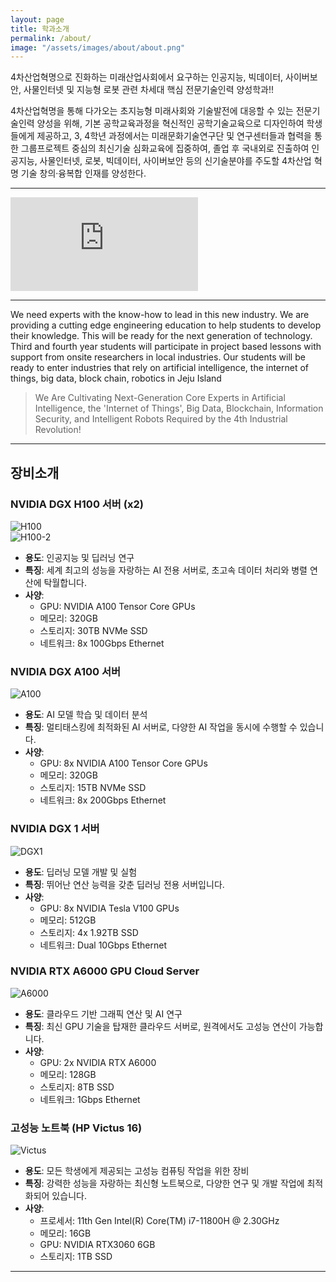 ```yaml
---
layout: page
title: 학과소개
permalink: /about/
image: "/assets/images/about/about.png"
---
```


4차산업혁명으로 진화하는 미래산업사회에서 요구하는 인공지능,
빅데이터, 사이버보안, 사물인터넷 및 지능형 로봇 관련 차세대
핵심 전문기술인력 양성학과!!

4차산업혁명을 통해 다가오는 초지능형 미래사회와 기술발전에 대응할 수 있는 전문기술인력 양성을 위해, 기본 공학교육과정을 혁신적인 공학기술교육으로 디자인하여 학생들에게 제공하고, 3, 4학년 과정에서는 미래문화기술연구단 및 연구센터들과 협력을 통한 그룹프로젝트 중심의 최신기술 심화교육에 집중하여, 졸업 후 국내외로 진출하여 인공지능, 사물인터넷, 로봇, 빅데이터, 사이버보안 등의 신기술분야를 주도할 4차산업 혁명 기술 창의·융복합 인재를 양성한다.

<!-- <div class="gallery-box">
  <div class="gallery">
    <img src="/assets/images/about/sub01.jpg" loading="lazy" alt="About">
  </div>
</div> -->

---

<p><iframe src="https://www.youtube.com/embed/8c9910JKf34" loading="lazy" frameborder="0" allowfullscreen></iframe></p>

---

We need experts with the know-how to lead in this new industry. We are providing a cutting edge engineering education to help students to develop their knowledge. This will be ready for the next generation of technology. Third and fourth year students will participate in project based lessons with support from onsite researchers in local industries. Our students will be ready to enter industries that rely on artificial intelligence, the internet of things, big data, block chain, robotics in Jeju Island

> We Are Cultivating Next-Generation Core Experts in Artificial Intelligence, the 'Internet of Things', Big Data, Blockchain, Information Security, and Intelligent Robots Required by the 4th Industrial Revolution!

---

## 장비소개

### NVIDIA DGX H100 서버 (x2)

<div class="gallery-box">
  <div class="gallery">
    <img src="/assets/images/about/dgx-h100.jpeg" loading="lazy" alt="H100">
  </div>
  <div class="gallery">
    <img src="/assets/images/about/dgx-h100-2.jpeg" loading="lazy" alt="H100-2">
  </div>
</div>

- **용도**: 인공지능 및 딥러닝 연구
- **특징**: 세계 최고의 성능을 자랑하는 AI 전용 서버로, 초고속 데이터 처리와 병렬 연산에 탁월합니다.
- **사양**:
  - GPU: NVIDIA A100 Tensor Core GPUs
  - 메모리: 320GB
  - 스토리지: 30TB NVMe SSD
  - 네트워크: 8x 100Gbps Ethernet
<!-- - **가격**: 약 5억 원 -->

### NVIDIA DGX A100 서버

<div class="gallery-box">
  <div class="gallery">
    <img src="/assets/images/about/dgx-a100.jpeg" loading="lazy" alt="A100">
  </div>
</div>

- **용도**: AI 모델 학습 및 데이터 분석
- **특징**: 멀티태스킹에 최적화된 AI 서버로, 다양한 AI 작업을 동시에 수행할 수 있습니다.
- **사양**:
  - GPU: 8x NVIDIA A100 Tensor Core GPUs
  - 메모리: 320GB
  - 스토리지: 15TB NVMe SSD
  - 네트워크: 8x 200Gbps Ethernet
<!-- - **가격**: 약 3억 원 -->

### NVIDIA DGX 1 서버

<div class="gallery-box">
  <div class="gallery">
    <img src="/assets/images/about/dgx-1.jpeg" loading="lazy" alt="DGX1">
  </div>  
</div>

- **용도**: 딥러닝 모델 개발 및 실험
- **특징**: 뛰어난 연산 능력을 갖춘 딥러닝 전용 서버입니다.
- **사양**:
  - GPU: 8x NVIDIA Tesla V100 GPUs
  - 메모리: 512GB
  - 스토리지: 4x 1.92TB SSD
  - 네트워크: Dual 10Gbps Ethernet
<!-- - **가격**: 약 1억 원 -->

### NVIDIA RTX A6000 GPU Cloud Server

<div class="gallery-box">
  <div class="gallery">
    <img src="/assets/images/about/Server_image.jpg" loading="lazy" alt="A6000">
  </div>
</div>

- **용도**: 클라우드 기반 그래픽 연산 및 AI 연구
- **특징**: 최신 GPU 기술을 탑재한 클라우드 서버로, 원격에서도 고성능 연산이 가능합니다.
- **사양**:
  - GPU: 2x NVIDIA RTX A6000
  - 메모리: 128GB
  - 스토리지: 8TB SSD
  - 네트워크: 1Gbps Ethernet
<!-- - **가격**: 약 2천만 원 -->

### 고성능 노트북 (HP Victus 16)

<div class="gallery-box">
  <div class="gallery">
    <img src="/assets/images/about/victus.jpg" loading="lazy" alt="Victus">
  </div>
</div>

- **용도**: 모든 학생에게 제공되는 고성능 컴퓨팅 작업을 위한 장비
- **특징**: 강력한 성능을 자랑하는 최신형 노트북으로, 다양한 연구 및 개발 작업에 최적화되어 있습니다.
- **사양**:
  - 프로세서: 11th Gen Intel(R) Core(TM) i7-11800H @ 2.30GHz
  - 메모리: 16GB
  - GPU: NVIDIA RTX3060 6GB
  - 스토리지: 1TB SSD
<!-- - **가격**: 약 200만 원 -->

---
